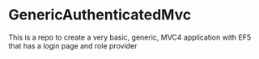 GenericAuthenticatedMvc
=======================

This is a repo to create a very basic, generic, MVC4 application with EF5 that has a login page and role provider
